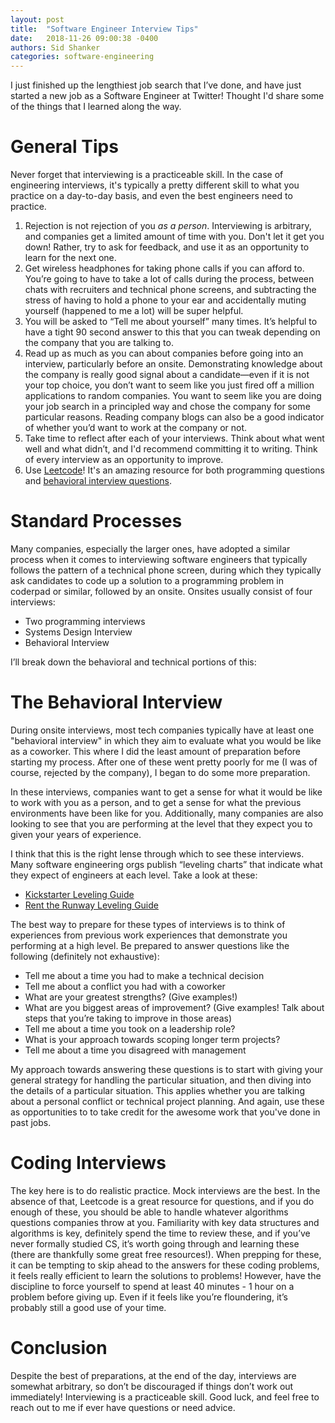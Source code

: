 ```yaml
---
layout: post
title:  "Software Engineer Interview Tips"
date:   2018-11-26 09:00:38 -0400
authors: Sid Shanker
categories: software-engineering
---
```


I just finished up the lengthiest job search that I’ve done, and have just started a new
job as a Software Engineer at Twitter! Thought I'd share some of the things that
I learned along the way.

# General Tips

Never forget that interviewing is a practiceable skill. In
the case of engineering interviews, it's typically a pretty
different skill to what you practice on a day-to-day basis,
and even the best engineers need to practice.

1. Rejection is not rejection of you *as a person*. Interviewing
is arbitrary, and companies get a limited amount of time with you.
Don't let it get you down! Rather, try to ask for feedback, and
use it as an opportunity to learn for the next one.
2. Get wireless headphones for taking phone calls
if you can afford to. You’re going to have to take a lot
of calls during the process, between chats with recruiters
and technical phone screens, and subtracting the stress of
having to hold a phone to your ear and accidentally muting yourself (happened to me a lot)
will be super helpful.
2. You will be asked to “Tell me about yourself” many times. It’s helpful
to have a tight 90 second answer to this that you can tweak depending on the company that you are talking to.
5. Read up as much as you can about companies before going
into an interview, particularly before an onsite. Demonstrating
knowledge about the company is really good signal about a
candidate—even if it is not your top choice, you don’t want to seem
like you just fired off a million applications to random companies.
You want to seem like you are doing your job search in a
principled way and chose the company for some particular reasons.
Reading company blogs can also be a good indicator of whether
you’d want to work at the company or not.
6. Take time to reflect after each of your interviews.
Think about what went well and what didn’t, and I'd recommend committing
it to writing. Think of every interview as an opportunity to improve.
7. Use [Leetcode](https://leetcode.com)! It's an amazing resource for
both programming questions and [behavioral interview questions](https://leetcode.com/explore/interview/card/leapai/).

# Standard Processes

Many companies, especially the larger ones, have adopted a similar process
when it comes to interviewing software engineers that typically follows
the pattern of a technical phone screen, during which they typically ask
candidates to code up a solution to a programming problem in coderpad or
similar, followed by an onsite. Onsites usually consist of four interviews:

- Two programming interviews
- Systems Design Interview
- Behavioral Interview

I’ll break down the behavioral and technical portions of this:

# The Behavioral Interview

During onsite interviews, most tech companies typically have at least one
"behavioral interview" in which they aim to evaluate what you would be
like as a coworker. This where I did the least amount of preparation before
starting my process. After one of these went pretty poorly for me (I was of
course, rejected by the company), I began to do some more preparation.

In these interviews, companies want to get a sense for what it would be like
to work with you as a person, and to get a sense for what the previous
environments have been like for you. Additionally, many companies are also
looking to see that you are performing at the level that they expect you to
given your years of experience.

I think that this is the right lense through which to see
these interviews. Many software engineering orgs publish
“leveling charts” that indicate what they expect of engineers at each level. Take a look at these:

- [Kickstarter Leveling Guide](https://kickstarter.engineering/the-kickstarter-engineering-and-data-team-ladder-96996c3b327 )
- [Rent the Runway Leveling Guide](https://docs.google.com/spreadsheets/d/1k4sO6pyCl_YYnf0PAXSBcX776rNcTjSOqDxZ5SDty-4/edit#gid=0 )

The best way to prepare for these types of interviews is to think of experiences
from previous work experiences that demonstrate you performing
at a high level. Be prepared to answer questions like the following (definitely not exhaustive):

- Tell me about a time you had to make a technical decision
- Tell me about a conflict you had with a coworker
- What are your greatest strengths? (Give examples!)
- What are you biggest areas of improvement? (Give examples! Talk about steps that you’re taking to improve in those areas)
- Tell me about a time you took on a leadership role?
- What is your approach towards scoping longer term projects?
- Tell me about a time you disagreed with management

My approach towards answering these questions is to start with
giving your general strategy for handling the particular situation,
and then diving into the details of a particular situation. This
applies whether you are talking about a personal conflict or
technical project planning. And again, use these as opportunities to
to take credit for the awesome work that you've done in past jobs.

# Coding Interviews

The key here is to do realistic practice. Mock interviews are the best.
In the absence of that, Leetcode is a great resource
for questions, and if you do enough of these, you should be able to
handle whatever algorithms questions companies throw at you. Familiarity with key data
structures and algorithms is key, definitely spend the time to review
these, and if you’ve never formally studied CS, it’s worth going through
and learning these (there are thankfully some great free resources!).
When prepping for these, it can be tempting to skip ahead to the answers
for these coding problems, it feels really efficient to learn the solutions
to problems! However, have the discipline to force yourself to spend at
least 40 minutes - 1 hour on a problem before giving up. Even if
it feels like you’re floundering, it’s probably still a good use of your time.

# Conclusion

Despite the best of preparations, at the end of the day, interviews are
somewhat arbitrary, so don’t be discouraged if things don’t
work out immediately! Interviewing is a practiceable skill.
Good luck, and feel free to reach out to me if ever have questions or
need advice.
